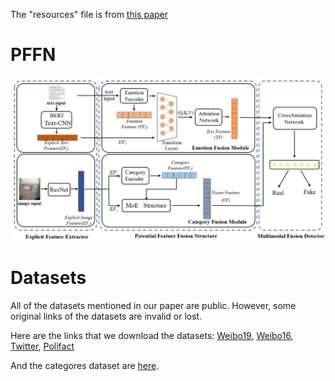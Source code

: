 The "resources" file is from [this paper](https://github.com/RMSnow/WWW2021)

# PFFN
![PFFN Framework](https://github.com/Wang-bupt/PFFN/blob/main/PFFN.jpg)
# Datasets
All of the datasets mentioned in our paper are public. However, some original links of the datasets are invalid or lost. 

Here are the links that we download the datasets:
[Weibo19](https://www.biendata.xyz/competition/falsenews/data/), [Weibo16](https://github.com/yaqingwang/EANN-KDD18), [Twitter](https://github.com/MKLab-ITI/image-verification-corpus), [Polifact](https://github.com/Jindi0/SAFE)

And the categores dataset are [here](https://drive.google.com/file/d/122w7Fdh2Gidlr5RSoE-IB2ZoO7WL866e/view?usp=sharing).

